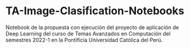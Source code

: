 # TA-Image-Clasification-Notebooks
Notebook de la propuesta con ejecución del proyecto de aplicación de Deep Learning del curso de Temas Avanzados en Computación del semestres 2022-1 en la Pontificia Universidad Católica del Perú.
